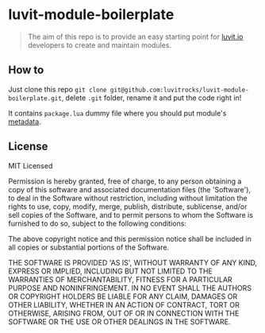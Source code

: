# luvit-module-boilerplate

> The aim of this repo is to provide an easy starting point for [luvit.io](http://luvit.io) developers to create and maintain modules.

## How to

Just clone this repo ``git clone git@github.com:luvitrocks/luvit-module-boilerplate.git``, delete `.git` folder, rename it and put the code right in! 

It contains ``package.lua`` dummy file where you should put module's [metadata](https://github.com/luvit/lit/wiki/Package-Metadata).

## License

MIT Licensed

Permission is hereby granted, free of charge, to any person obtaining
a copy of this software and associated documentation files (the
'Software'), to deal in the Software without restriction, including
without limitation the rights to use, copy, modify, merge, publish,
distribute, sublicense, and/or sell copies of the Software, and to
permit persons to whom the Software is furnished to do so, subject to
the following conditions:

The above copyright notice and this permission notice shall be
included in all copies or substantial portions of the Software.

THE SOFTWARE IS PROVIDED 'AS IS', WITHOUT WARRANTY OF ANY KIND,
EXPRESS OR IMPLIED, INCLUDING BUT NOT LIMITED TO THE WARRANTIES OF
MERCHANTABILITY, FITNESS FOR A PARTICULAR PURPOSE AND NONINFRINGEMENT.
IN NO EVENT SHALL THE AUTHORS OR COPYRIGHT HOLDERS BE LIABLE FOR ANY
CLAIM, DAMAGES OR OTHER LIABILITY, WHETHER IN AN ACTION OF CONTRACT,
TORT OR OTHERWISE, ARISING FROM, OUT OF OR IN CONNECTION WITH THE
SOFTWARE OR THE USE OR OTHER DEALINGS IN THE SOFTWARE.
